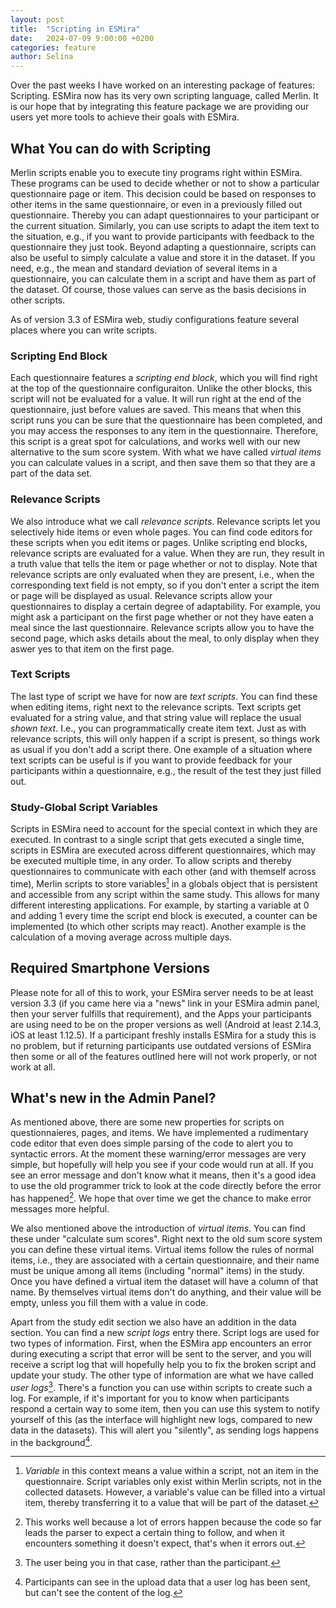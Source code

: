 ```yaml
---
layout: post
title:  "Scripting in ESMira"
date:   2024-07-09 9:00:00 +0200
categories: feature
author: Selina
---
```


Over the past weeks I have worked on an interesting package of features: Scripting. ESMira now has its very own scripting language, called Merlin. It is our hope that by integrating this feature package we are providing our users yet more tools to achieve their goals with ESMira.

## What You can do with Scripting

Merlin scripts enable you to execute tiny programs right within ESMira. These programs can be used to decide whether or not to show a particular questionnaire page or item. This decision could be based on responses to other items in the same questionnaire, or even in a previously filled out questionnaire. Thereby you can adapt questionnaires to your participant or the current situation. Similarly, you can use scripts to adapt the item text to the situation, e.g., if you want to provide participants with feedback to the questionnaire they just took. Beyond adapting a questionnaire, scripts can also be useful to simply calculate a value and store it in the dataset. If you need, e.g., the mean and standard deviation of several items in a questionnaire, you can calculate them in a script and have them as part of the dataset. Of course, those values can serve as the basis decisions in other scripts.

As of version 3.3 of ESMira web, studiy configurations feature several places where you can write scripts.

### Scripting End Block

Each questionnaire features a _scripting end block_, which you will find right at the top of the questionnaire configuraiton. Unlike the other blocks, this script will not be evaluated for a value. It will run right at the end of the questionnaire, just before values are saved. This means that when this script runs you can be sure that the questionnaire has been completed, and you may access the responses to any item in the questionnaire. Therefore, this script is a great spot for calculations, and works well with our new alternative to the sum score system. With what we have called _virtual items_ you can calculate values in a script, and then save them so that they are a part of the data set.

### Relevance Scripts

We also introduce what we call _relevance scripts_. Relevance scripts let you selectively hide items or even whole pages. You can find code editors for these scripts when you edit items or pages. Unlike scripting end blocks, relevance scripts are evaluated for a value. When they are run, they result in a truth value that tells the item or page whether or not to display. Note that relevance scripts are only evaluated when they are present, i.e., when the corresponding text field is not empty, so if you don't enter a script the item or page will be displayed as usual. Relevance scripts allow your questionnaires to display a certain degree of adaptability. For example, you might ask a participant on the first page whether or not they have eaten a meal since the last questionnaire. Relevance scripts allow you to have the second page, which asks details about the meal, to only display when they aswer yes to that item on the first page.

### Text Scripts

The last type of script we have for now are _text scripts_. You can find these when editing items, right next to the relevance scripts. Text scripts get evaluated for a string value, and that string value will replace the usual _shown text_. I.e., you can programmatically create item text. Just as with relevance scripts, this will only happen if a script is present, so things work as usual if you don't add a script there. One example of a situation where text scripts can be useful is if you want to provide feedback for your participants within a questionnaire, e.g., the result of the test they just filled out.

### Study-Global Script Variables

Scripts in ESMira need to account for the special context in which they are executed. In contrast to a single script that gets executed a single time, scripts in ESMira are executed across different questionnaires, which may be executed multiple time, in any order. To allow scripts and thereby questionnaires to communicate with each other (and with themself across time), Merlin scripts to store variables[^1] in a globals object that is persistent and accessible from any script within the same study. This allows for many different interesting applications. For example, by starting a variable at 0 and adding 1 every time the script end block is executed, a counter can be implemented (to which other scripts may react). Another example is the calculation of a moving average across multiple days.

[^1]: _Variable_ in this context means a value within a script, not an item in the questionnaire. Script variables only exist within Merlin scripts, not in the collected datasets. However, a variable's value can be filled into a virtual item, thereby transferring it to a value that will be part of the dataset.


## Required Smartphone Versions

Please note for all of this to work, your ESMira server needs to be at least version 3.3 (if you came here via a "news" link in your ESMira admin panel, then your server fulfills that requirement), and the Apps your participants are using need to be on the proper versions as well (Android at least 2.14.3, iOS at least 1.12.5). If a participant freshly installs ESMira for a study this is no problem, but if returning participants use outdated versions of ESMira then some or all of the features outlined here will not work properly, or not work at all.

## What's new in the Admin Panel?

As mentioned above, there are some new properties for scripts on questionnaieres, pages, and items. We have implemented a rudimentary code editor that even does simple parsing of the code to alert you to syntactic errors. At the moment these warning/error messages are very simple, but hopefully will help you see if your code would run at all. If you see an error message and don't know what it means, then it's a good idea to use the old programmer trick to look at the code directly before the error has happened[^2]. We hope that over time we get the chance to make error messages more helpful.

[^2]: This works well because a lot of errors happen because the code so far leads the parser to expect a certain thing to follow, and when it encounters something it doesn't expect, that's when it errors out.

We also mentioned above the introduction of _virtual items_. You can find these under "calculate sum scores". Right next to the old sum score system you can define these virtual items. Virtual items follow the rules of normal items, i.e., they are associated with a certain questionnaire, and their name must be unique among all items (including "normal" items) in the study. Once you have defined a virtual item the dataset will have a column of that name. By themselves virtual items don't do anything, and their value will be empty, unless you fill them with a value in code.

Apart from the study edit section we also have an addition in the data section. You can find a new _script logs_ entry there. Script logs are used for two types of information. First, when the ESMira app encounters an error during executing a script that error will be sent to the server, and you will receive a script log that will hopefully help you to fix the broken script and update your study. The other type of information are what we have called _user logs_[^3]. There's a function you can use within scripts to create such a log. For example, if it's important for you to know when participants respond a certain way to some item, then you can use this system to notify yourself of this (as the interface will highlight new logs, compared to new data in the datasets). This will alert you "silently", as sending logs happens in the background[^4].

[^3]: The user being you in that case, rather than the participant.
[^4]: Participants can see in the upload data that a user log has been sent, but can't see the content of the log.
